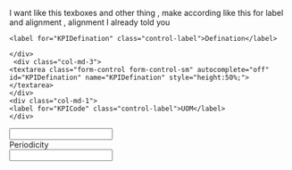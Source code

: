 I want like this texboxes and other thing , make according like this for label and alignment , alignment I already told you
  <div class="row g-3 mt-1">
  <div class="col-md-1">

    <label for="KPIDefination" class="control-label">Defination</label>

    </div>
     <div class="col-md-3">
    <textarea class="form-control form-control-sm" autocomplete="off" id="KPIDefination" name="KPIDefination" style="height:50%;"></textarea>
    </div>
    <div class="col-md-1">
    <label for="KPICode" class="control-label">UOM</label>  
    </div>

<div class="col-md-3">
    <input  class="form-control form-control-sm" id="KPICode" autocomplete="off">
</div>
<div class="col-md-1">
    <label for="KPICode" class="control-label">Periodicity</label>  
    </div>

<div class="col-md-3">
    <input  class="form-control form-control-sm" id="KPICode" autocomplete="off">
</div>

</div>


